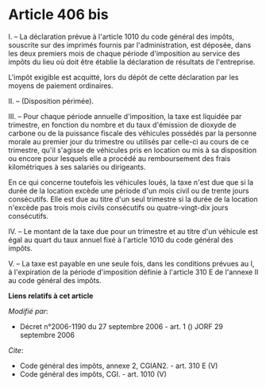 # Article 406 bis

I. – La déclaration prévue à l'article 1010 du code général des impôts, souscrite sur des imprimés fournis par
l'administration, est déposée, dans les deux premiers mois de chaque période d'imposition au service des impôts du lieu où
doit être établie la déclaration de résultats de l'entreprise.

L'impôt exigible est acquitté, lors du dépôt de cette déclaration par les moyens de paiement ordinaires.

II. – (Disposition périmée).

III. – Pour chaque période annuelle d'imposition, la taxe est liquidée par trimestre, en fonction du nombre et du taux
d'émission de dioxyde de carbone ou de la puissance fiscale des véhicules possédés par la personne morale au premier jour du
trimestre ou utilisés par celle-ci au cours de ce trimestre, qu'il s'agisse de véhicules pris en location ou mis à sa
disposition ou encore pour lesquels elle a procédé au remboursement des frais kilométriques à ses salariés ou dirigeants.

En ce qui concerne toutefois les véhicules loués, la taxe n'est due que si la durée de la location excède une période d'un
mois civil ou de trente jours consécutifs. Elle est due au titre d'un seul trimestre si la durée de la location n'excède pas
trois mois civils consécutifs ou quatre-vingt-dix jours consécutifs.

IV. – Le montant de la taxe due pour un trimestre et au titre d'un véhicule est égal au quart du taux annuel fixé à l'article
1010 du code général des impôts.

V. – La taxe est payable en une seule fois, dans les conditions prévues au I, à l'expiration de la période d'imposition
définie à l'article 310 E de l'annexe II au code général des impôts.

**Liens relatifs à cet article**

_Modifié par_:

  - Décret n°2006-1190 du 27 septembre 2006 - art. 1 () JORF 29 septembre 2006

_Cite_:

  - Code général des impôts, annexe 2, CGIAN2. - art. 310 E (V)
  - Code général des impôts, CGI. - art. 1010 (V)
